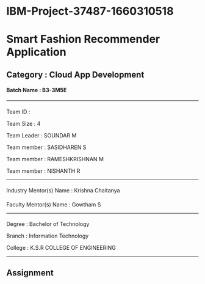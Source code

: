 # IBM-Project-37487-1660310518

# Smart Fashion Recommender Application

## Category : Cloud App Development

#### Batch Name : B3-3M5E
---
#### 
Team ID : 

Team Size : 4

Team Leader : SOUNDAR M 

Team member : SASIDHAREN S

Team member : RAMESHKRISHNAN M

Team member : NISHANTH R

---
#### 
Industry Mentor(s) Name : Krishna Chaitanya

#### 
Faculty Mentor(s) Name : Gowtham S

---
#### 
Degree : Bachelor of Technology

Branch : Information Technology

College : K.S.R COLLEGE OF ENGINEERING

---
## Assignment
